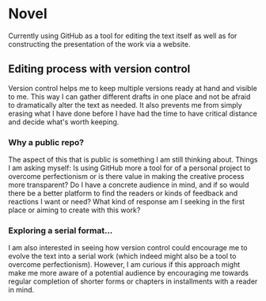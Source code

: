 # Novel

Currently using GitHub as a tool for editing the text itself as well as for constructing the presentation of the work via a website. 

## Editing process with version control
Version control helps me to keep multiple versions ready at hand and visible to me. This way I can gather different drafts in one place and not be afraid to dramatically alter the text as needed. It also prevents me from simply erasing what I have done before I have had the time to have critical distance and decide what's worth keeping.

### Why a public repo?
The aspect of this that is public is something I am still thinking about. Things I am asking myself: Is using GitHub more a tool for of a personal project to overcome perfectionism or is there value in making the creative process more transparent? Do I have a concrete audience in mind, and if so would there be a better platform to find the readers or kinds of feedback and reactions I want or need? What kind of response am I seeking in the first place or aiming to create with this work?

### Exploring a serial format...
I am also interested in seeing how version control could encourage me to evolve the text into a serial work (which indeed might also be a tool to overcome perfectionism). However, I am curious if this approach might make me more aware of a potential audience by encouraging me towards regular completion of shorter forms or chapters in installments with a reader in mind.



			
